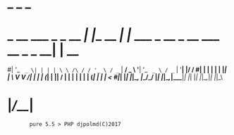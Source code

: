 #                           _           _                                 _    
# _ __ ___  _   _  __      _| |__   __ _| |_ ___ _ __ _ __ ___   __ _ _ __| | __
#| '_ ` _ \| | | | \ \ /\ / / '_ \ / _` | __/ _ \ '__| '_ ` _ \ / _` | '__| |/ /
#| | | | | | |_| |  \ V  V /| | | | (_| | ||  __/ |  | | | | | | (_| | |  |   < 
#|_| |_| |_|\__, |___\_/\_/ |_| |_|\__,_|\__\___|_|  |_| |_| |_|\__,_|_|  |_|\_\
#           |___/_____|                                                         
           
           pure 5.5 > PHP djpolmd(C)2017